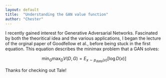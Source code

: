 ```yaml
---
layout: default
title:  "Understanding the GAN value function"
author: "Chester"
---
```


I recently gained interest for Generative Adversarial Networks. Fascinated by both the theoritical idea and the various applications, I began the lecture of the orginal paper of Goodfellow et al., before being stuck in the first equation. This equation describes the minimax problem that a GAN solves:

$$ \min_G \max_D V(D,G) = E_{x \sim p_{data}(x)} [\log D(x)]$$ 

Thanks for checking out Tale!

